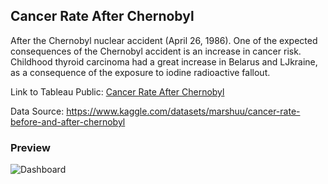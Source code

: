 ## Cancer Rate After Chernobyl

After the Chernobyl nuclear accident (April 26, 1986). One of the expected consequences of the Chernobyl accident is an increase in cancer risk. Childhood thyroid carcinoma had a great increase in Belarus and LJkraine, as a consequence of the exposure to iodine radioactive fallout.

Link to Tableau Public: [Cancer Rate After Chernobyl](https://public.tableau.com/app/profile/elmoallistair/viz/CancerRateChernobyl/Dashboard)

Data Source: https://www.kaggle.com/datasets/marshuu/cancer-rate-before-and-after-chernobyl

### Preview

![Dashboard](https://github.com/elmoallistair/visualization/blob/main/Cancer%20Rate%20After%20Chernobyl/Cancer%20Rate%20After%20Chernobyl.png)
